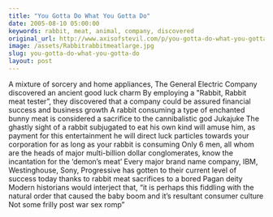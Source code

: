 ```yaml
---
title: "You Gotta Do What You Gotta Do"
date: 2005-08-10 05:00:00
keywords: rabbit, meat, animal, company, discovered
original_url: http://www.axisofstevil.com/p/you-gotta-do-what-you-gotta-do
image: /assets/Rabbitrabbitmeatlarge.jpg
slug: you-gotta-do-what-you-gotta-do
layout: post
---
```


A mixture of sorcery and home appliances, The General Electric Company discovered an ancient good luck charm By employing a &quot;Rabbit, Rabbit meat tester”, they discovered that a company could be assured financial success and business growth A rabbit consuming a type of enchanted bunny meat is considered a sacrifice to the cannibalistic god Jukajuke The ghastly sight of a rabbit subjugated to eat his own kind will amuse him, as payment for this entertainment he will direct luck particles towards your corporation for as long as your rabbit is consuming Only 6 men, all whom are the heads of major multi-billion dollar conglomerates, know the incantation for the ‘demon’s meat’ Every major brand name company, IBM, Westinghouse, Sony, Progressive has gotten to their current level of success today thanks to rabbit meat sacrifices to a bored Pagan deity Modern historians would interject that, “it is perhaps this fiddling with the natural order that caused the baby boom and it’s resultant consumer culture Not some frilly post war sex romp”


